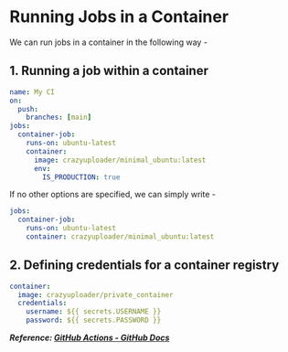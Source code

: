 # Running Jobs in a Container

We can run jobs in a container in the following way -

## 1. Running a job within a container

```yaml
name: My CI
on:
  push:
    branches: [main]
jobs:
  container-job:
    runs-on: ubuntu-latest
    container:
      image: crazyuploader/minimal_ubuntu:latest
      env:
        IS_PRODUCTION: true
```

If no other options are specified, we can simply write -

```yaml
jobs:
  container-job:
    runs-on: ubuntu-latest
    container: crazyuploader/minimal_ubuntu:latest
```

## 2. Defining credentials for a container registry

```yaml
container:
  image: crazyuploader/private_container
  credentials:
    username: ${{ secrets.USERNAME }}
    password: ${{ secrets.PASSWORD }}
```

**_Reference: [GitHub Actions - GitHub Docs](https://docs.github.com/en/actions/writing-workflows/choosing-where-your-workflow-runs/running-jobs-in-a-container)_**
